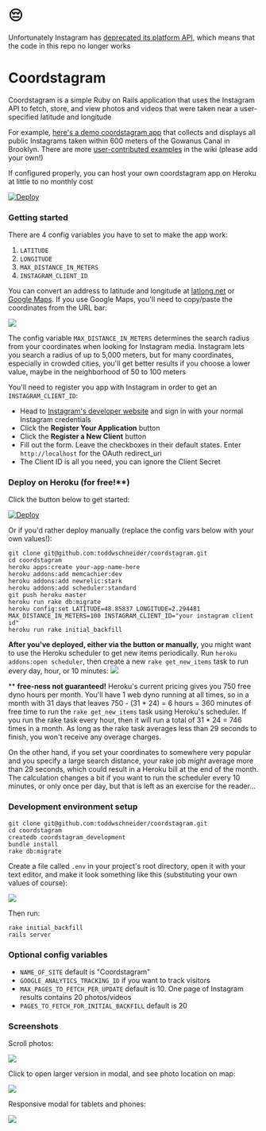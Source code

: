 # 😔

Unfortunately Instagram has [deprecated its platform API](https://www.instagram.com/developer/), which means that the code in this repo no longer works

# Coordstagram

Coordstagram is a simple Ruby on Rails application that uses the Instagram API to fetch, store, and view photos and videos that were taken near a user-specified latitude and longitude

For example, [here's a demo coordstagram app](http://gowanus.herokuapp.com/) that collects and displays all public Instagrams taken within 600 meters of the Gowanus Canal in Brooklyn. There are more [user-contributed examples](https://github.com/toddwschneider/coordstagram/wiki/examples) in the wiki (please add your own!)

If configured properly, you can host your own coordstagram app on Heroku at little to no monthly cost

<a href="https://heroku.com/deploy?template=https://github.com/toddwschneider/coordstagram"><img src="https://camo.githubusercontent.com/83b0e95b38892b49184e07ad572c94c8038323fb/68747470733a2f2f7777772e6865726f6b7563646e2e636f6d2f6465706c6f792f627574746f6e2e737667" alt="Deploy" data-canonical-src="https://www.herokucdn.com/deploy/button.svg" style="max-width:100%;"></a>

### Getting started

There are 4 config variables you have to set to make the app work:

1. `LATITUDE`
2. `LONGITUDE`
3. `MAX_DISTANCE_IN_METERS`
4. `INSTAGRAM_CLIENT_ID`

You can convert an address to latitude and longitude at [latlong.net](http://www.latlong.net/convert-address-to-lat-long.html) or [Google Maps](https://www.google.com/maps). If you use Google Maps, you'll need to copy/paste the coordinates from the URL bar:

![](http://i.imgur.com/nlqHrHF.png)

The config variable `MAX_DISTANCE_IN_METERS` determines the search radius from your coordinates when looking for Instagram media. Instagram lets you search a radius of up to 5,000 meters, but for many coordinates, especially in crowded cities, you'll get better results if you choose a lower value, maybe in the neighborhood of 50 to 100 meters

You'll need to register you app with Instagram in order to get an `INSTAGRAM_CLIENT_ID`:

- Head to [Instagram's developer website](http://instagram.com/developer) and sign in with your normal Instagram credentials
- Click the **Register Your Application** button
- Click the **Register a New Client** button
- Fill out the form. Leave the checkboxes in their default states. Enter `http://localhost` for the OAuth redirect_uri
- The Client ID is all you need, you can ignore the Client Secret

### Deploy on Heroku (for free!**)

Click the button below to get started:

<a href="https://heroku.com/deploy?template=https://github.com/toddwschneider/coordstagram"><img src="https://camo.githubusercontent.com/83b0e95b38892b49184e07ad572c94c8038323fb/68747470733a2f2f7777772e6865726f6b7563646e2e636f6d2f6465706c6f792f627574746f6e2e737667" alt="Deploy" data-canonical-src="https://www.herokucdn.com/deploy/button.svg" style="max-width:100%;"></a>

Or if you'd rather deploy manually (replace the config vars below with your own values!):

```
git clone git@github.com:toddwschneider/coordstagram.git
cd coordstagram
heroku apps:create your-app-name-here
heroku addons:add memcachier:dev
heroku addons:add newrelic:stark
heroku addons:add scheduler:standard
git push heroku master
heroku run rake db:migrate
heroku config:set LATITUDE=48.85837 LONGITUDE=2.294481 MAX_DISTANCE_IN_METERS=100 INSTAGRAM_CLIENT_ID="your instagram client id"
heroku run rake initial_backfill
```

**After you've deployed, either via the button or manually,** you might want to use the Heroku scheduler to get new items periodically. Run `heroku addons:open scheduler`, then create a new `rake get_new_items` task to run every day, hour, or 10 minutes: ![](http://i.imgur.com/fV0G14t.png)

** **free-ness not guaranteed!** Heroku's current pricing gives you 750 free dyno hours per month. You'll have 1 web dyno running at all times, so in a month with 31 days that leaves 750 - (31 * 24) = 6 hours = 360 minutes of free time to run the `rake get_new_items` task using Heroku's scheduler. If you run the rake task every hour, then it will run a total of 31 * 24 = 746 times in a month. As long as the rake task averages less than 29 seconds to finish, you won't receive any overage charges.

On the other hand, if you set your coordinates to somewhere very popular and you specify a large search distance, your rake job *might* average more than 29 seconds, which could result in a Heroku bill at the end of the month. The calculation changes a bit if you want to run the scheduler every 10 minutes, or only once per day, but that is left as an exercise for the reader...

### Development environment setup

```
git clone git@github.com:toddwschneider/coordstagram.git
cd coordstagram
createdb coordstagram_development
bundle install
rake db:migrate
```

Create a file called `.env` in your project's root directory, open it with your text editor, and make it look something like this (substituting your own values of course):

![](http://i.imgur.com/1zTnqls.png)

Then run:

```
rake initial_backfill
rails server
```

### Optional config variables

- `NAME_OF_SITE` default is "Coordstagram"
- `GOOGLE_ANALYTICS_TRACKING_ID` if you want to track visitors
- `MAX_PAGES_TO_FETCH_PER_UPDATE` default is 10. One page of Instagram results contains 20 photos/videos
- `PAGES_TO_FETCH_FOR_INITIAL_BACKFILL` default is 20

### Screenshots

Scroll photos:

![](http://i.imgur.com/dnveBEK.png)

Click to open larger version in modal, and see photo location on map:

![](http://i.imgur.com/FsZIoSW.png)

Responsive modal for tablets and phones:

![](http://i.imgur.com/oVcosOz.png)
